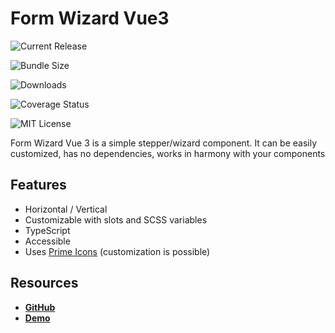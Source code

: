 # Form Wizard Vue3

![Current Release](https://img.shields.io/npm/v/form-wizard-vue3)

![Bundle Size](https://img.shields.io/bundlephobia/min/form-wizard-vue3)

![Downloads](https://img.shields.io/npm/dt/form-wizard-vue3)

![Coverage Status](https://img.shields.io/codecov/c/github/bahadirsofuoglu/form-wizard-vue3)

![MIT License](https://img.shields.io/npm/l/form-wizard-vue3)

Form Wizard Vue 3 is a simple stepper/wizard component. It can be easily customized, has no dependencies, works in harmony with your components

## Features

- Horizontal / Vertical
- Customizable with slots and SCSS variables
- TypeScript
- Accessible
- Uses [Prime Icons](https://primefaces.org/primevue/icons) (customization is possible)

## Resources

- **[GitHub](https://github.com/bahadirsofuoglu/form-wizard-vue3)**
- **[Demo](https://stackblitz.com/edit/vue-1bngkw?file=src%2FApp.vue)**
